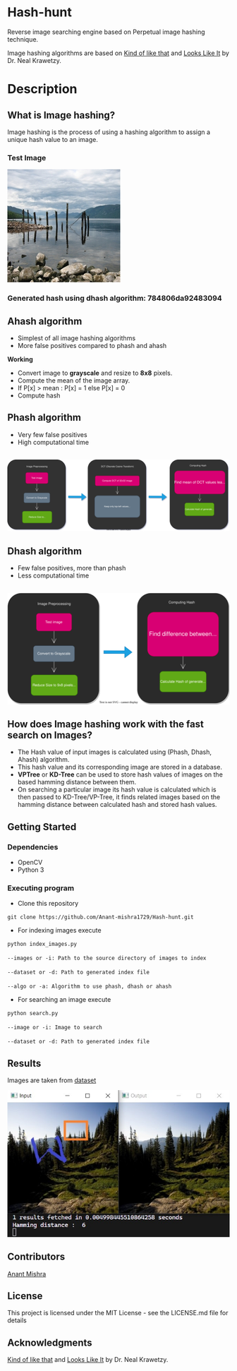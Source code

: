 # Hash-hunt

Reverse image searching engine based on Perpetual image hashing technique.

Image hashing algorithms are based on 
<a href="https://www.hackerfactor.com/blog/?/archives/529-Kind-of-Like-That.html">Kind of like that</a> and 
<a href="https://hackerfactor.com/blog/index.php%3F/archives/432-Looks-Like-It.html">Looks Like It</a> by Dr. Neal Krawetzy.

# Description

## What is Image hashing?
Image hashing is the process of using a hashing algorithm to assign a unique hash value to an image.

### Test Image

<img src = "Resources/lake.jpg">

### Generated hash using dhash algorithm: 784806da92483094

## Ahash algorithm 
* Simplest of all image hashing algorithms
* More false positives compared to phash and ahash

**Working**
* Convert image to **grayscale** and resize to **8x8** pixels.
* Compute the mean of the image array.
* If P[x] > mean : P[x] = 1 else P[x] = 0
* Compute hash

## Phash algorithm
* Very few false positives
* High computational time

<br />
<img src = "Resources/Phash.svg">

<br />

## Dhash algorithm
* Few false positives, more than phash
* Less computational time

<br />
<img src = "Resources/Dhash.svg">

<br />

## How does Image hashing work with the fast search on Images?

* The Hash value of input images is calculated using (Phash, Dhash, Ahash) algorithm.
* This hash value and its corresponding image are stored in a database.
* **VPTree** or **KD-Tree** can be used to store hash values of images on the based hamming distance between them.
* On searching a particular image its hash value is calculated which is then passed to KD-Tree/VP-Tree, it finds related images based on the hamming distance between calculated hash and stored hash values.

## Getting Started

### Dependencies 

* OpenCV
* Python 3

### Executing program

* Clone this repository

```
git clone https://github.com/Anant-mishra1729/Hash-hunt.git
```
* For indexing images execute
```
python index_images.py 

--images or -i: Path to the source directory of images to index

--dataset or -d: Path to generated index file

--algo or -a: Algorithm to use phash, dhash or ahash
```

* For searching an image execute
```
python search.py 

--image or -i: Image to search

--dataset or -d: Path to generated index file
```

## Results
Images are taken from <a href = "https://www.kaggle.com/datasets/erennik/places">dataset</a>

<img src = "Resources/result.jpg">

## Contributors

<a href="https://github.com/Anant-mishra1729">Anant Mishra</a>

## License

This project is licensed under the MIT License - see the LICENSE.md file for details

## Acknowledgments
<a href="https://www.hackerfactor.com/blog/?/archives/529-Kind-of-Like-That.html">Kind of like that</a> and 
<a href="https://hackerfactor.com/blog/index.php%3F/archives/432-Looks-Like-It.html">Looks Like It</a> by Dr. Neal Krawetzy.
